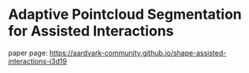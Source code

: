 # Adaptive Pointcloud Segmentation for Assisted Interactions
paper page: https://aardvark-community.github.io/shape-assisted-interactions-i3d19
